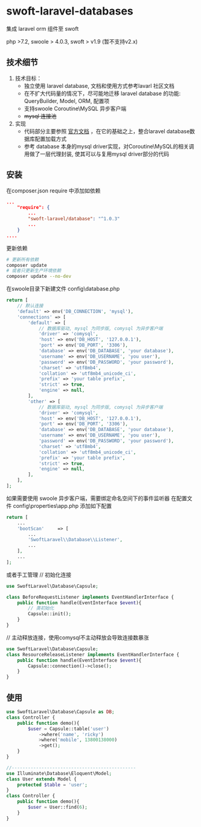 # swoft-laravel-databases
集成 laravel orm 组件至 swoft 

php >7.2, swoole > 4.0.3, swoft > v1.9 (暂不支持v2.x) 

## 技术细节
1. 技术目标：
    * 独立使用 laravel database, 文档和使用方式参考lavarl 社区文档
    * 在不扩大代码量的情况下，尽可能地迁移 laravel database 的功能: QueryBuilder, Model, ORM, 配置项
    * 支持swoole Coroutine\MySQL 异步客户端
    * ~~mysql 连接池~~
2. 实现
    * 代码部分主要参照 [官方文档](https://github.com/illuminate/database) ，在它的基础之上，整合laravel database数据库配置加载方式
    * 参考 database 本身的mysql driver实现，对Coroutine\MySQL的相关调用做了一层代理封装, 使其可以与复用mysql driver部分的代码
## 安装
在composer.json require 中添加如依赖
```json
...
    "require": {
        ...
        "swoft-laravel/database": "^1.0.3"
        ...
    }
....
```
更新依赖
```bash
# 更新所有依赖
composer update 
# 或者只更新生产环境依赖
composer update --no-dev
```
在swoole目录下新建文件  config\database.php
```php
return [
    // 默认连接
    'default' => env('DB_CONNECTION', 'mysql'),
    'connections' => [
        'default' => [
            // 数据库驱动, mysql 为同步版, comysql 为异步客户端
            'driver' => 'comysql',
            'host' => env('DB_HOST', '127.0.0.1'),
            'port' => env('DB_PORT', '3306'),
            'database' => env('DB_DATABASE', 'your database'),
            'username' => env('DB_USERNAME', 'you user'),
            'password' => env('DB_PASSWORD', 'your password'),
            'charset' => 'utf8mb4',
            'collation' => 'utf8mb4_unicode_ci',
            'prefix' => 'your table prefix',
            'strict' => true,
            'engine' => null,
        ],
        'other' => [
            // 数据库驱动, mysql 为同步版, comysql 为异步客户端
            'driver' => 'comysql',
            'host' => env('DB_HOST', '127.0.0.1'),
            'port' => env('DB_PORT', '3306'),
            'database' => env('DB_DATABASE', 'your database'),
            'username' => env('DB_USERNAME', 'you user'),
            'password' => env('DB_PASSWORD', 'your password'),
            'charset' => 'utf8mb4',
            'collation' => 'utf8mb4_unicode_ci',
            'prefix' => 'your table prefix',
            'strict' => true,
            'engine' => null,
        ],
    ],
];
```
如果需要使用 swoole 异步客户端，需要绑定命名空间下的事件监听器
在配置文件 config\properties\app.php 添加如下配置
```php
return [
    ...
    'bootScan'     => [
        ...
        'SwoftLaravel\\Database\\Listener',
        ...
    ],
    ...
];
```
或者手工管理
// 初始化连接
```php
use SwoftLaravel\Database\Capsule;

class BeforeRequestListener implements EventHandlerInterface {
    public function handle(EventInterface $event){
        // 类初始化
        Capsule::init();
    }
}
```
// 主动释放连接，使用comysql不主动释放会导致连接数暴涨
```php
use SwoftLaravel\Database\Capsule;
class ResourceReleaseListener implements EventHandlerInterface {
    public function handle(EventInterface $event){
        Capsule::connection()->close();
    }
}
```
## 使用
```php 
use SwoftLaravel\Database\Capsule as DB;
class Controller {
    public function demo(){
        $user = Capsule::table('user')
            ->where('name', 'ricky')
            >where('mobile', 13800138000)
            ->get();
    }
}

//----------------------------------------------
use Illuminate\Database\Eloquent\Model;
class User extends Model {
    protected $table = 'user';
}
class Controller {
    public function demo(){
        $user = User::find(6);
    }
}

```